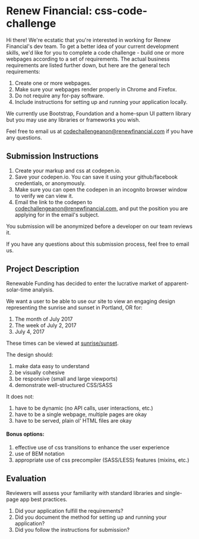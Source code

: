 Renew Financial: css-code-challenge
=================================

Hi there! We're ecstatic that you're interested in working for Renew Financial's dev team. To get a better idea of your current development skills, we'd like for you to complete a code challenge - build one or more webpages according to a set of requirements. The actual business requirements are listed further down, but here are the general tech requirements:

1. Create one or more webpages.
1. Make sure your webpages render properly in Chrome and Firefox.
1. Do not require any for-pay software.
1. Include instructions for setting up and running your application locally.

We currently use Bootstrap, Foundation and a home-spun UI pattern library but you may use any libraries or frameworks you wish.

Feel free to email us at [codechallengeanon@renewfinancial.com](mailto:codechallengeanon@renewfinancial.com) if you have any questions.

## Submission Instructions

1. Create your markup and css at codepen.io.
1. Save your codepen.io. You can save it using your github/facebook credentials, or anonymously.
1. Make sure you can open the codepen in an incognito browser window to verify we can view it.
1. Email the link to the codepen to [codechallengeanon@renewfinancial.com](mailto:codechallengeanon@renewfinancial.com), and put the position you are applying for in the email's subject.

You submission will be anonymized before a developer on our team reviews it.

If you have any questions about this submission process, feel free to email us.

## Project Description

Renewable Funding has decided to enter the lucrative market of apparent-solar-time analysis.

We want a user to be able to use our site to view an engaging design representing the sunrise and sunset in Portland, OR for:

1. The month of July 2017
1. The week of July 2, 2017
1. July 4, 2017

These times can be viewed at [sunrise/sunset](https://www.timeanddate.com/sun/usa/portland-or).

The design should:

1. make data easy to understand
1. be visually cohesive
1. be responsive (small and large viewports)
1. demonstrate well-structured CSS/SASS

It does not:

1. have to be dynamic (no API calls, user interactions, etc.)
1. have to be a single webpage, multiple pages are okay
1. have to be served, plain ol' HTML files are okay

#### Bonus options:

1. effective use of css transitions to enhance the user experience
1. use of BEM notation
1. appropriate use of css precompiler (SASS/LESS) features (mixins, etc.)

## Evaluation

Reviewers will assess your familiarity with standard libraries and single-page app best practices.

1. Did your application fulfill the requirements?
1. Did you document the method for setting up and running your application?
1. Did you follow the instructions for submission?
